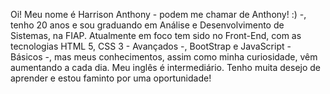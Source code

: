Oi! Meu nome é Harrison Anthony - podem me chamar de Anthony! :) -, tenho 20 anos e sou graduando em Análise e Desenvolvimento de Sistemas, na FIAP.
Atualmente em foco tem sido no Front-End, com as tecnologias HTML 5, CSS 3 - Avançados -, BootStrap e JavaScript - Básicos -, mas meus conhecimentos, assim como 
minha curiosidade, vêm aumentando a cada dia. Meu inglês é intermediário. Tenho muita desejo de aprender e estou faminto por uma oportunidade!

<!---
Baiaquecs/Baiaquecs is a ✨ special ✨ repository because its `README.md` (this file) appears on your GitHub profile.
You can click the Preview link to take a look at your changes.
--->
